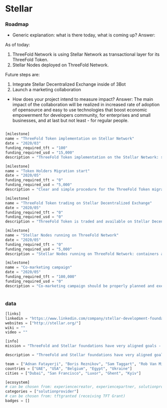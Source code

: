# Stellar

### Roadmap

- Generic explanation: what is there today, what is coming up?
Answer:

As of today: 
1) ThreeFold Network is using Stellar Network as transactional layer for its ThreeFold Token. 
2) Stellar Nodes deployed on ThreeFold Network. 

Future steps are:
1) Integrate Stellar Decentralized Exchange inside of 3Bot
2) Launch a marketing collaboration

- How does your project intend to measure impact?
Answer: The main impact of the collaboration will be realized in increased rate of adoption of opensource and easy to use technologies that boost economic empowerment for developers community, for enterprises and small businesses, and at last but not least - for regular people. 

```python

[milestone]
name = "ThreeFold Token implementation on Stellar Network"
date = "2020/03"
funding_required_tft = "100"
funding_required_usd = "15,000"
description = "ThreeFold Token implementation on the Stellar Network: software development, required for the integration"

[milestone]
name = "Token Holders Migration start"
date = "2020/05"
funding_required_tft = "0"
funding_required_usd = "5,000"
description = "Clear and simple procedure for the ThreeFold Token migration should be developed, described and announced for all token holders. Clear manuals and wiki articles on the topic should be composed."

[milestone]
name = "ThreeFold Token trading on Stellar Decentralized Exchange"
date = "2020/05"
funding_required_tft = "0"
funding_required_usd = "0"
description = "ThreeFold Token is traded and available on Stellar Decentralized Exchange"

[milestone]
name = "Stellar Nodes running on ThreeFold Network"
date = "2020/05"
funding_required_tft = "0"
funding_required_usd = "5,000"
description = "Stellar Nodes running on ThreeFold Network: containers and flists should be prepared, capacity reserved, nodes deployed in autonomous fashion"

[milestone]
name = "Co-marketing campaign"
date = "2020/05"
funding_required_tft = "100,000"
funding_required_usd = "0"
description = "Co-marketing campaign should be properly planned and executed"
    
```

### data

```python
[links]
linkedin = "https://www.linkedin.com/company/stellar-development-foundation/"
websites = ["http://stellar.org/"]
wiki = ""
video = ""

[info]
mission = "ThreeFold and Stellar foundations have very aligned goals - to create equitable access to the internet capacity and global financial system"

description = "ThreeFold and Stellar foundations have very aligned goals - to create equitable access to the internet capacity and global financial system. Both organizations based their foundation on open-source technology and aims to unlock world's economic potential and, most importantly, to empover people in developing countries and all around the globe.By creating equal opportunties for people around the globe and by financial and technology inclusion for developing countries we can uplift general conditions of humanity and our planet.ThreeFold Foundation is actively using Stellar Network as a payment layer for its ThreeFold Token. 3Bot, the digital avatar living on ThreeFold Network will be directly integrated with Stellar Decentralized Exchange to give it's owner access to the immediate liquidity for all kind of digital assets.Number of the Stellar Network nodes will be deployed on ThreeFold Network in autonomous environment to ensure secure and truly decentralized expansion of the Stellar Network. Stellar and ThreeFold Foundations will promote their cooperation for the blockchain community to inspire development of new projects and attract new users to the ecosystem."

team = ["Adnan Fatayerji", "Boris Reznikov", "Sam Taggart", "Rob Van Mieghem", "Geert Machtelinckx", "Nickolay Babenko"] 
countries = ["UAE", "USA", "Belgium", "Egypt", "Ukraine"]
cities = ["Dubai", "San Francisco", "Luxor", "Ghent", "Kyiv"]

[ecosystem]
# can be chosen from: experiencecreator, experiencepartner, solutionprovider, farmer, systemintegrator
categories = ["solutionprovider"]
# can be chosen from: tftgranted (receiving TFT Grant)
badges = []

```
